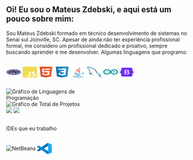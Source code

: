 ## Oi! Eu sou o Mateus Zdebski, e aqui está um pouco sobre mim:

Sou Mateus Zdebski formado em técnico desenvolvimento de sistemas no Senai sul Joinville, SC. Apesar de
ainda não ter experiência profissional formal, me considero um profissional dedicado e
proativo, sempre buscando aprender e me desenvolver. Algumas linguagens que programo:

<div style="display: inline_block"><br>
  <img align="center" alt="PHP" height="30" width="40" src="https://raw.githubusercontent.com/devicons/devicon/master/icons/php/php-original.svg">
  <img align="center" alt="JavaScript" height="30" width="40" src="https://raw.githubusercontent.com/devicons/devicon/master/icons/javascript/javascript-plain.svg">
  <img align="center" alt="HTML5" height="30" width="40" src="https://raw.githubusercontent.com/devicons/devicon/master/icons/html5/html5-original.svg">
  <img align="center" alt="CSS3" height="30" width="40" src="https://raw.githubusercontent.com/devicons/devicon/master/icons/css3/css3-original.svg">
  <img align="center" alt="Java" height="30" width="40" src="https://raw.githubusercontent.com/devicons/devicon/master/icons/java/java-original.svg">
  <img align="center" alt="MySQL" height="30" width="40" src="https://raw.githubusercontent.com/devicons/devicon/master/icons/mysql/mysql-original.svg">
  <img align="center" alt="Arduino" height="30" width="40" src="https://raw.githubusercontent.com/devicons/devicon/master/icons/arduino/arduino-original.svg">
  <img align="center" alt="Bootstrap" height="30" width="40" src="https://raw.githubusercontent.com/devicons/devicon/master/icons/bootstrap/bootstrap-plain.svg">
</div>
  
##

<div style="display: inline-block; width: 50%;">
  <!-- Adicione o link do seu gráfico de linguagens de programação fornecido pelo GitHub Readme Stats aqui -->
  <img src="https://github-readme-stats.vercel.app/api/top-langs/?username=Mateus-Zdebski&layout=compact" alt="Gráfico de Linguagens de Programação" />
</div>
<div style="display: inline-block; width: 50%;">
  <!-- Adicione o link do seu gráfico de total de projetos fornecido pelo GitHub Readme Stats aqui -->
  <img src="https://github-readme-stats.vercel.app/api?username=Mateus-Zdebski&show_icons=true&theme=radical" alt="Gráfico de Total de Projetos" />
</div>

<div> 
  <a href="https://www.instagram.com/mateuszdebski02/" target="_blank"><img src="https://img.shields.io/badge/-Instagram-%23E4405F?style=for-the-badge&logo=instagram&logoColor=white" target="_blank"></a>
  <a href="https://www.linkedin.com/in/mateus-zdebski-623335288/" target="_blank"><img src="https://img.shields.io/badge/-LinkedIn-%230077B5?style=for-the-badge&logo=linkedin&logoColor=white" target="_blank"></a> 
</div>

##

IDEs que eu trabalho
<div style="display: inline_block"><br>
  <img align="center" alt="NetBeans" height="30" width="40" src="https://cdn.jsdelivr.net/gh/devicons/devicon/icons/netbeans/netbeans-original-wordmark.svg">
  <img align="center" alt="VSCode" height="30" width="40" src="https://raw.githubusercontent.com/devicons/devicon/master/icons/vscode/vscode-original.svg">
</div>
